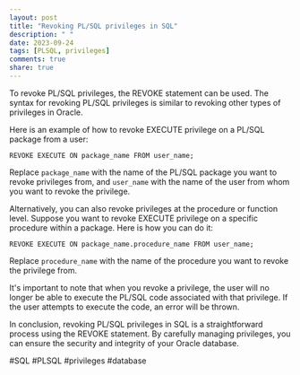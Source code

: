 ```yaml
---
layout: post
title: "Revoking PL/SQL privileges in SQL"
description: " "
date: 2023-09-24
tags: [PLSQL, privileges]
comments: true
share: true
---
```


To revoke PL/SQL privileges, the REVOKE statement can be used. The syntax for revoking PL/SQL privileges is similar to revoking other types of privileges in Oracle.

Here is an example of how to revoke EXECUTE privilege on a PL/SQL package from a user:

```
REVOKE EXECUTE ON package_name FROM user_name;
```

Replace `package_name` with the name of the PL/SQL package you want to revoke privileges from, and `user_name` with the name of the user from whom you want to revoke the privilege.

Alternatively, you can also revoke privileges at the procedure or function level. Suppose you want to revoke EXECUTE privilege on a specific procedure within a package. Here is how you can do it:

```
REVOKE EXECUTE ON package_name.procedure_name FROM user_name;
```

Replace `procedure_name` with the name of the procedure you want to revoke the privilege from.

It's important to note that when you revoke a privilege, the user will no longer be able to execute the PL/SQL code associated with that privilege. If the user attempts to execute the code, an error will be thrown.

In conclusion, revoking PL/SQL privileges in SQL is a straightforward process using the REVOKE statement. By carefully managing privileges, you can ensure the security and integrity of your Oracle database.

#SQL #PLSQL #privileges #database